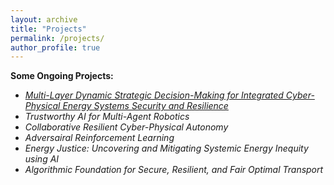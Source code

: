 ```yaml
---
layout: archive
title: "Projects"
permalink: /projects/
author_profile: true
---
```



**Some Ongoing Projects:**

- *[Multi-Layer Dynamic Strategic Decision-Making for Integrated Cyber-Physical Energy Systems Security and Resilience](https://www.nsf.gov/awardsearch/showAward?AWD_ID=2138956&HistoricalAwards=false)*
- *Trustworthy AI for Multi-Agent Robotics*
- *Collaborative Resilient Cyber-Physical Autonomy*
- *Adversairal Reinforcement Learning*
- *Energy Justice: Uncovering and Mitigating Systemic Energy Inequity using AI*
- *Algorithmic Foundation for Secure, Resilient, and Fair Optimal Transport*
